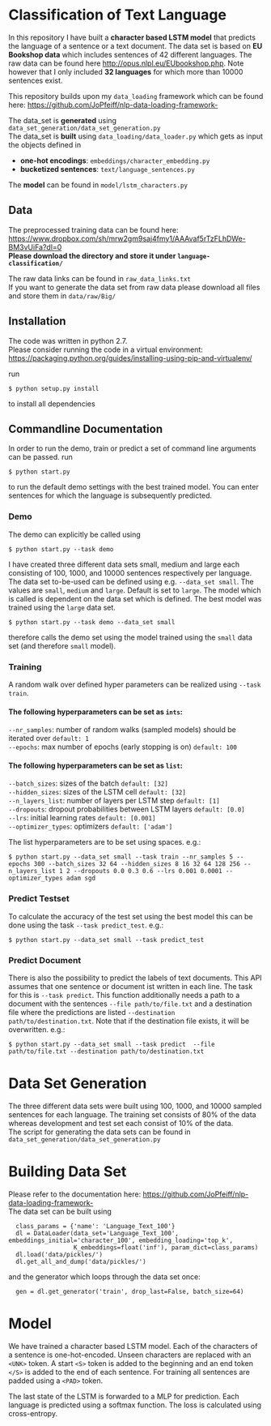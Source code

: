# Classification of Text Language

In this repository I have built a **character based LSTM model** that predicts the language of a sentence or a text document.
The data set is based on **EU Bookshop data** which includes sentences of 42 different languages. The raw data can be found here http://opus.nlpl.eu/EUbookshop.php. Note however that I only included **32 languages** for which more than 10000 sentences exist. <br/> 

This repository builds upon my `data_loading` framework which can be found here: https://github.com/JoPfeiff/nlp-data-loading-framework-

The data_set is **generated** using `data_set_generation/data_set_generation.py` <br/>
The data_set is **built** using `data_loading/data_loader.py` which gets as input the objects defined in  <br/>
 - **one-hot encodings**: `embeddings/character_embedding.py` <br/>
 - **bucketized sentences**: `text/language_sentences.py` 
 
The **model** can be found in `model/lstm_characters.py` <br/>

## Data
The preprocessed training data can be found here: <br/>
https://www.dropbox.com/sh/mrw2gm9saj4fmy1/AAAvaf5rTzFLhDWe-BM3vUiFa?dl=0 <br/>
**Please download the directory and store it under `language-classification/`** <br/>

The raw data links can be found in `raw_data_links.txt` <br/>
If you want to generate the data set from raw data please download all files and store them in `data/raw/Big/` <br/>

## Installation
The code was written in python 2.7. <br/>
Please consider running the code in a virtual environment: <br/>
https://packaging.python.org/guides/installing-using-pip-and-virtualenv/  <br/>

run
```
$ python setup.py install
```
to install all dependencies

## Commandline Documentation
In order to run the demo, train or predict a set of command line arguments can be passed.
run
```
$ python start.py
```
to run the default demo settings with the best trained model. You can enter sentences for which the language is subsequently predicted. <br/>

### Demo 

The demo can explicitly be called using
```
$ python start.py --task demo
```
I have created three different data sets small, medium and large each consisting of 100, 1000, and 10000 sentences respectively per language. The data set to-be-used can be defined using e.g. `--data_set small`. The values are `small`, `medium` and `large`. Default is set to `large`. The model which is called is dependent on the data set which is defined. The best model was trained using the `large` data set. 
```
$ python start.py --task demo --data_set small 
```
therefore calls the demo set using the model trained using the `small` data set (and therefore `small` model). <br/>

### Training
A random walk over defined hyper parameters can be realized using `--task train`. <br/>
#### The following hyperparameters can be set as `ints`: <br/>
`--nr_samples`: number of random walks (sampled models) should be iterated over `default: 1` <br/>
`--epochs`: max number of epochs (early stopping is on)  `default: 100` <br/>
#### The following hyperparameters can be set as `list`:
`--batch_sizes`: sizes of the batch `default: [32]`<br/>
`--hidden_sizes`: sizes of the LSTM cell `default: [32]`<br/>
`--n_layers_list`: number of layers per LSTM step `default: [1]`<br/>
`--dropouts`: dropout probabilities between LSTM layers `default: [0.0]`<br/>
`--lrs`: initial learning rates `default: [0.001]`<br/>
`--optimizer_types`: optimizers `default: ['adam']`<br/>

The list hyperparameters are to be set using spaces. e.g.:

```
$ python start.py --data_set small --task train --nr_samples 5 --epochs 300 --batch_sizes 32 64 --hidden_sizes 8 16 32 64 128 256 --n_layers_list 1 2 --dropouts 0.0 0.3 0.6 --lrs 0.001 0.0001 --optimizer_types adam sgd
```

### Predict Testset
To calculate the accuracy of the test set using the best model this can be done using the task `--task predict_test`. e.g.:
```
$ python start.py --data_set small --task predict_test 
```

### Predict Document
There is also the possibility to predict the labels of text documents. This API assumes that one sentence or document ist written in each line. The task for this is `--task predict`. This function additionally needs a path to a document with the sentences `--file path/to/file.txt` and a destination file where the predictions are listed `--destination path/to/destination.txt`. Note that if the destination file exists, it will be overwritten. e.g.:

```
$ python start.py --data_set small --task predict  --file path/to/file.txt --destination path/to/destination.txt
```

# Data Set Generation
The three different data sets were built using 100, 1000, and 10000 sampled sentences for each language. The training set consists of 80% of the data whereas development and test set each consist of 10% of the data. <br/>
The script for generating the data sets can be found in `data_set_generation/data_set_generation.py`

# Building Data Set
Please refer to the documentation here: https://github.com/JoPfeiff/nlp-data-loading-framework- <br/>
The data set can be built using
```
  class_params = {'name': 'Language_Text_100'}
  dl = DataLoader(data_set='Language_Text_100', embeddings_initial='character_100', embedding_loading='top_k',
                  K_embeddings=float('inf'), param_dict=class_params)
  dl.load('data/pickles/')
  dl.get_all_and_dump('data/pickles/')
```
and the generator which loops through the data set once:
```
  gen = dl.get_generator('train', drop_last=False, batch_size=64)
```


# Model
We have trained a character based LSTM model. Each of the characters of a sentence is one-hot-encoded. Unseen characters are replaced with an `<UNK>` token. A start `<S>` token is added to the beginning and an end token `</S>` is added to the end of each sentence. For training all sentences are padded using a `<PAD>` token. <br/>

The last state of the LSTM is forwarded to a MLP for prediction. Each language is predicted using a softmax function. The loss is calculated using cross-entropy. 


